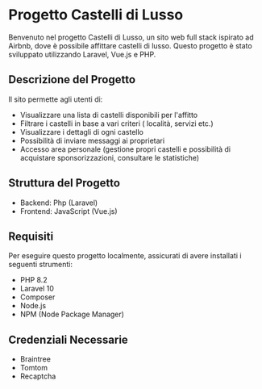 Progetto Castelli di Lusso
===
Benvenuto nel progetto Castelli di Lusso, un sito web full stack ispirato ad Airbnb, dove è possibile affittare castelli di lusso. Questo progetto è stato sviluppato utilizzando Laravel, Vue.js e PHP.

## Descrizione del Progetto

Il sito permette agli utenti di:
- Visualizzare una lista di castelli disponibili per l'affitto
- Filtrare i castelli in base a vari criteri ( località, servizi etc.)
- Visualizzare i dettagli di ogni castello
- Possibilità di inviare messaggi ai proprietari 
- Accesso area personale (gestione propri castelli e possibilità di acquistare sponsorizzazioni, consultare le statistiche)

## Struttura del Progetto

- Backend: Php (Laravel)
- Frontend: JavaScript (Vue.js)

## Requisiti

Per eseguire questo progetto localmente, assicurati di avere installati i seguenti strumenti:

- PHP  8.2
- Laravel 10
- Composer
- Node.js
- NPM (Node Package Manager)

## Credenziali Necessarie

- Braintree
- Tomtom
- Recaptcha